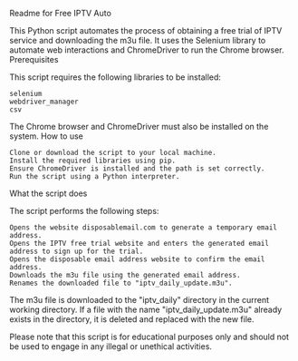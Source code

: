 Readme for Free IPTV Auto

This Python script automates the process of obtaining a free trial of IPTV service and downloading the m3u file. It uses the Selenium library to automate web interactions and ChromeDriver to run the Chrome browser.
Prerequisites

This script requires the following libraries to be installed:

    selenium
    webdriver_manager
    csv

The Chrome browser and ChromeDriver must also be installed on the system.
How to use

    Clone or download the script to your local machine.
    Install the required libraries using pip.
    Ensure ChromeDriver is installed and the path is set correctly.
    Run the script using a Python interpreter.

What the script does

The script performs the following steps:

    Opens the website disposablemail.com to generate a temporary email address.
    Opens the IPTV free trial website and enters the generated email address to sign up for the trial.
    Opens the disposable email address website to confirm the email address.
    Downloads the m3u file using the generated email address.
    Renames the downloaded file to "iptv_daily_update.m3u".

The m3u file is downloaded to the "iptv_daily" directory in the current working directory. If a file with the name "iptv_daily_update.m3u" already exists in the directory, it is deleted and replaced with the new file.

Please note that this script is for educational purposes only and should not be used to engage in any illegal or unethical activities.
